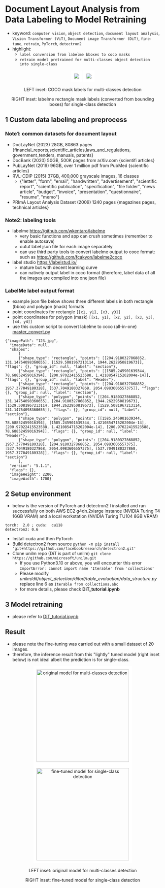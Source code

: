 # Document Layout Analysis from Data Labeling to Model Retraining
- keyword: ```computer vision```, ```object detection```,  ```document layout analysis```,  ```Vision Transformer (ViT)```, ```Document image Transformer (DiT)```, ```fine-tune```, ```retrain```, ```PyTorch```, ```detectron2```
- highlight:
  - ```label conversion from labelme bboxes to coco masks```
  - ```retrain model pretrained for multi-classes object detection into single-class```

<p align="center"><img src="https://github.com/er1czz/dit-maskrcnn-finetune/blob/main/example_coco_masks.png" style = "border:10px solid white"> <img src="https://github.com/er1czz/dit-maskrcnn-finetune/blob/main/example_labelme_bbox.png" style = "border:10px solid white"></p> 
<p align="center">LEFT inset: COCO mask labels for multi-classes detection</p>
<p align="center">RIGHT inset: labelme rectangle mask labels (converted from bounding boxes) for single-class detection</p>

## 1 Custom data labeling and preprocess
### Note1: common datasets for document layout
- DocLayNet (2023) 28GB, 80863 pages {financial_reports,scientific_articles,laws_and_regulations, government_tenders, manuals, patents}
- DocBank (2020) 50GB, 500K pages from arXiv.com {scientifi articles}
- PubLayNet (2019) 96GB, over 1 million pdf from PubMed {scientific articles}
- RVL-CDIP (2015) 37GB, 400,000 grayscale images, 16 classes
  - {"letter", "form", "email", "handwritten", "advertisement", "scientific report", "scientific publication", "specification", "file folder", "news article", "budget", "invoice", "presentation", "questionnaire", "resume", "memo"}
- PRImA Layout Analysis Dataset (2009) 1240 pages {magazines pages, technical articles}

### Note2: labeling tools
- labelme  https://github.com/wkentaro/labelme   
  - very basic functions and app can crush sometimes (remember to enable autosave)
  - outut label json file for each image separately 
  - can use third party tools to convert labelme output to cooc format: such as https://github.com/fcakyon/labelme2coco
- label studio https://labelstud.io/
  - mature but with decent learning curve
  - can natively output label in coco format (therefore, label data of all the images are compiled into one json file)

### LabelMe label output format
- example json file below shows three different labels in both rectangle (bbox) and polygon (mask) formats
- point coordinates for rectangle ```[[x1, y1], [x3, y3]]```
- point coordinates for polygon (mask) ```[[x1, y1], [x2, y2], [x3, y3], [x4, y4]]```
- use this custom script to convert labelme to coco (all-in-one) [master_convert.py](https://github.com/er1czz/dit-maskrcnn-finetune/blob/main/master_convert.py)
```
{"imagePath": "123.jpg",
  "imageData": null,
  "shapes":
      [
      {"shape_type": "rectangle", "points": [[204.9180327868852, 131.14754098360655], [1529.5081967213114, 1944.2622950819673]], "flags": {}, "group_id": null, "label": "section"},
      {"shape_type": "rectangle", "points": [[1585.245901639344, 78.68852459016394], [200.97022415523588, 1.4210854715202004e-14]], "flags": {}, "group_id": null, "label": "Header"},
      {"shape_type": "rectangle", "points": [[204.9180327868852, 1957.377049180328], [537.7049180327868, 2054.0983606557375]], "flags": {}, "group_id": null, "label": "section"},
      {"shape_type": "polygon", "points": [[204.9180327868852, 131.14754098360655], [204.9180327868852, 1944.2622950819673], [1529.5081967213114, 1944.2622950819673], [1529.5081967213114, 131.14754098360655]], "flags": {}, "group_id": null, "label": "section"},
      {"shape_type": "polygon", "points": [[1585.245901639344, 78.68852459016394], [1585.245901639344, 1.4210854715202004e-14], [200.97022415523588, 1.4210854715202004e-14], [200.97022415523588, 78.68852459016394]], "flags": {}, "group_id": null, "label": "Header"},
      {"shape_type": "polygon", "points": [[204.9180327868852, 1957.377049180328], [204.9180327868852, 2054.0983606557375], [537.7049180327868, 2054.0983606557375], [537.7049180327868, 1957.377049180328]], "flags": {}, "group_id": null, "label": "section"}
      ],
  "version": "5.1.1",
  "flags": {},
  "imageHeight": 2200,
  "imageWidth": 1700}
```

## 2 Setup environment
- below is the version of PyTorch and detectron2 I installed and ran successfully on both AWS EC2 g4dn.2xlarge instance (NVIDIA Turing T4 16GB VRAM) and a local workstation (NVIDIA Turing TU104 8GB VRAM)
```
torch:  2.0 ; cuda:  cu118
detectron2: 0.6
```
- Install cuda and then PyTorch
- Build detectron2 from source ```python -m pip install 'git+https://github.com/facebookresearch/detectron2.git' ```
- Clone unilm repo (DiT is part of unilm) ```git clone https://github.com/microsoft/unilm.git```
  - If you use Python3.10 or above, you will encounter this error ```ImportError: cannot import name 'Iterable' from 'collections'```
  - Please modify *unilm/dit/object_detection/ditod/table_evaluation/data_structure.py* replace line 6 as ```Iterable from collections.abc```
  - for more details, please check **DiT_tutorial.ipynb**
## 3 Model retraining
- please refer to [DiT_tutorial.ipynb](https://github.com/er1czz/dit-maskrcnn-finetune/blob/main/DiT_tutorial.ipynb)

## Result
- please note the fine-tuning was carried out with a small dataset of 20 images.
- therefore, the inference result from this "lightly" tuned model (right inset below) is not ideal albeit the prediction is for single-class.

<p align="center">
  <img src="https://github.com/er1czz/dit-maskrcnn-finetune/blob/main/result_original_5classes.png" title="original model for multi-classes detection" style = "border:10px solid white" width="300"> 
  <img src="https://github.com/er1czz/dit-maskrcnn-finetune/blob/main/result_tuned_1class.png" title="fine-tuned model for single-class detection" style = "border:10px solid white" width="300">
</p> 
<p align="center">LEFT inset: original model for multi-classes detection</p>
<p align="center">RIGHT inset: fine-tuned model for single-class detection</p>
